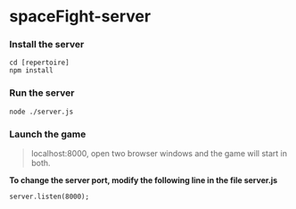 # spaceFight-server

### Install the server

```
cd [repertoire]
npm install
```

### Run the server

```
node ./server.js
```

### Launch the game

> localhost:8000, open two browser windows and the game will start in both.

**To change the server port, modify the following line in the file server.js**

```
server.listen(8000);
```
